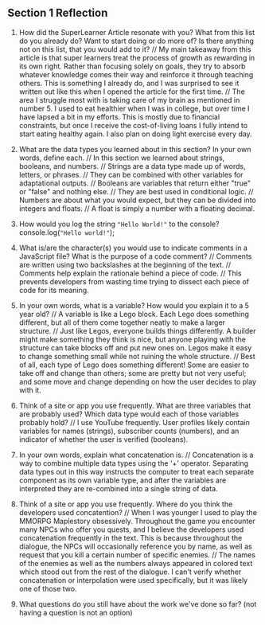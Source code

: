 ## Section 1 Reflection

1. How did the SuperLearner Article resonate with you? What from this list do you already do? Want to start doing or do more of? Is there anything not on this list, that you would add to it?
// My main takeaway from this article is that super learners treat the process of growth as rewarding in its own right. Rather than focusing solely on goals, they try to absorb whatever knowledge comes their way and reinforce it through teaching others. This is something I already do, and I was surprised to see it written out like this when I opened the article for the first time.
// The area I struggle most with is taking care of my brain as mentioned in number 5. I used to eat healthier when I was in college, but over time I have lapsed a bit in my efforts. This is mostly due to financial constraints, but once I receive the cost-of-living loans I fully intend to start eating healthy again. I also plan on doing light exercise every day.

2. What are the data types you learned about in this section? In your own words, define each.
// In this section we learned about strings, booleans, and numbers.
// Strings are a data type made up of words, letters, or phrases.
// They can be combined with other variables for adaptational outputs.
// Booleans are variables that return either "true" or "false" and nothing else.
// They are best used in conditional logic.
// Numbers are about what you would expect, but they can be divided into integers and floats.
// A float is simply a number with a floating decimal.

3. How would you log the string `"Hello World!"` to the console?
console.log(`"Hello world!"`);

4. What is/are the character(s) you would use to indicate comments in a JavaScript file? What is the purpose of a code comment?
// Comments are written using two backslashes at the beginning of the text.
// Comments help explain the rationale behind a piece of code.
// This prevents developers from wasting time trying to dissect each piece of code for its meaning.

5. In your own words, what is a variable? How would you explain it to a 5 year old?
// A variable is like a Lego block. Each Lego does something different, but all of them come together neatly to make a larger structure.
// Just like Legos, everyone builds things differently. A builder might make something they think is nice, but anyone playing with the structure can take blocks off and put new ones on. Legos make it easy to change something small while not ruining the whole structure.
// Best of all, each type of Lego does something different! Some are easier to take off and change than others; some are pretty but not very useful; and some move and change depending on how the user decides to play with it.

6. Think of a site or app you use frequently. What are three variables that are probably used? Which data type would each of those variables probably hold?
// I use YouTube frequently. User profiles likely contain variables for names (strings), subscriber counts (numbers), and an indicator of whether the user is verified (booleans).

7. In your own words, explain what concatenation is.
// Concatenation is a way to combine multiple data types using the '+' operator. Separating data types out in this way instructs the computer to treat each separate component as its own variable type, and after the variables are interpreted they are re-combined into a single string of data.

8. Think of a site or app you use frequently. Where do you think the developers used concatention?
// When I was younger I used to play the MMORPG Maplestory obsessively. Throughout the game you encounter many NPCs who offer you quests, and I believe the developers used concatenation frequently in the text. This is because throughout the dialogue, the NPCs will occasionally reference you by name, as well as request that you kill a certain number of specific enemies.
// The names of the enemies as well as the numbers always appeared in colored text which stood out from the rest of the dialogue. I can't verify whether concatenation or interpolation were used specifically, but it was likely one of those two.

9. What questions do you still have about the work we've done so far? (not having a question is not an option)
